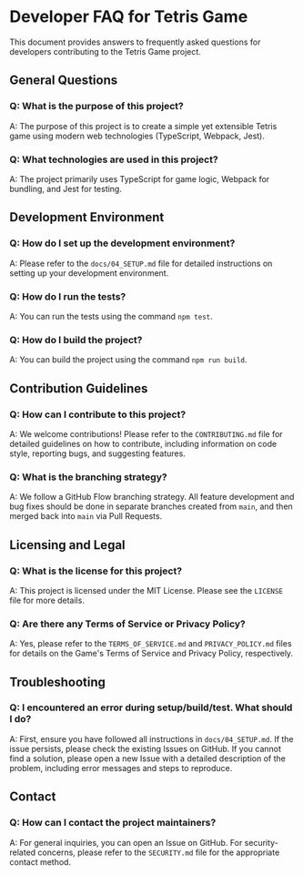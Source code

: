 # Developer FAQ for Tetris Game

This document provides answers to frequently asked questions for developers contributing to the Tetris Game project.

## General Questions

### Q: What is the purpose of this project?

A: The purpose of this project is to create a simple yet extensible Tetris game using modern web technologies (TypeScript, Webpack, Jest).

### Q: What technologies are used in this project?

A: The project primarily uses TypeScript for game logic, Webpack for bundling, and Jest for testing.

## Development Environment

### Q: How do I set up the development environment?

A: Please refer to the `docs/04_SETUP.md` file for detailed instructions on setting up your development environment.

### Q: How do I run the tests?

A: You can run the tests using the command `npm test`.

### Q: How do I build the project?

A: You can build the project using the command `npm run build`.

## Contribution Guidelines

### Q: How can I contribute to this project?

A: We welcome contributions! Please refer to the `CONTRIBUTING.md` file for detailed guidelines on how to contribute, including information on code style, reporting bugs, and suggesting features.

### Q: What is the branching strategy?

A: We follow a GitHub Flow branching strategy. All feature development and bug fixes should be done in separate branches created from `main`, and then merged back into `main` via Pull Requests.

## Licensing and Legal

### Q: What is the license for this project?

A: This project is licensed under the MIT License. Please see the `LICENSE` file for more details.

### Q: Are there any Terms of Service or Privacy Policy?

A: Yes, please refer to the `TERMS_OF_SERVICE.md` and `PRIVACY_POLICY.md` files for details on the Game's Terms of Service and Privacy Policy, respectively.

## Troubleshooting

### Q: I encountered an error during setup/build/test. What should I do?

A: First, ensure you have followed all instructions in `docs/04_SETUP.md`. If the issue persists, please check the existing Issues on GitHub. If you cannot find a solution, please open a new Issue with a detailed description of the problem, including error messages and steps to reproduce.

## Contact

### Q: How can I contact the project maintainers?

A: For general inquiries, you can open an Issue on GitHub. For security-related concerns, please refer to the `SECURITY.md` file for the appropriate contact method.
